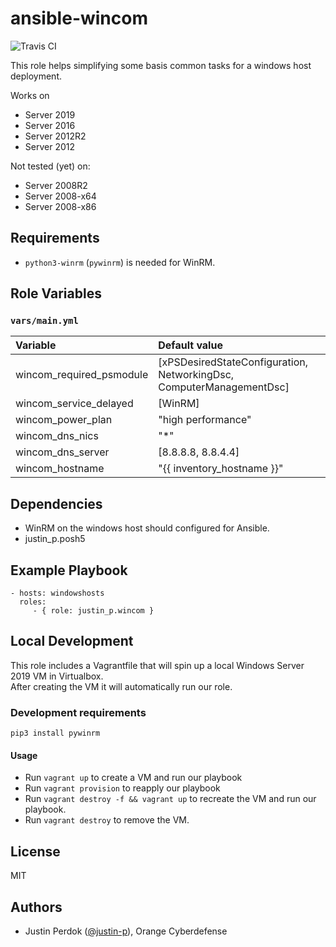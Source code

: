 # ansible-wincom

![Travis CI](https://img.shields.io/travis/justin-p/ansible-wincom?style=flat-square)

This role helps simplifying some basis common tasks for a windows host deployment.

Works on

- Server 2019
- Server 2016
- Server 2012R2
- Server 2012

Not tested (yet) on:

- Server 2008R2
- Server 2008-x64
- Server 2008-x86

## Requirements

- `python3-winrm` (`pywinrm`) is needed for WinRM.

## Role Variables

### `vars/main.yml`

| Variable                         | Default value                       |
|:---------------------------------|:------------------------------------|
| wincom_required_psmodule         | [xPSDesiredStateConfiguration, NetworkingDsc, ComputerManagementDsc] |
| wincom_service_delayed           | [WinRM]                             |
| wincom_power_plan                | "high performance"                  |
| wincom_dns_nics                  | "*"                                 |
| wincom_dns_server                | [8.8.8.8, 8.8.4.4]                  |
| wincom_hostname                  | "{{ inventory_hostname }}"          |

## Dependencies

- WinRM on the windows host should configured for Ansible.
- justin_p.posh5

## Example Playbook

    - hosts: windowshosts
      roles:
         - { role: justin_p.wincom }

## Local Development

This role includes a Vagrantfile that will spin up a local Windows Server 2019 VM in Virtualbox.  
After creating the VM it will automatically run our role.

### Development requirements

`pip3 install pywinrm`

#### Usage

- Run `vagrant up` to create a VM and run our playbook
- Run `vagrant provision` to reapply our playbook
- Run `vagrant destroy -f && vagrant up` to recreate the VM and run our playbook.
- Run `vagrant destroy` to remove the VM.

## License

MIT

## Authors

- Justin Perdok ([@justin-p](https://github.com/justin-p/)), Orange Cyberdefense
